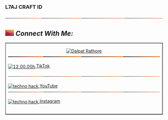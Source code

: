<h3>L7AJ CRAFT ID</h3>

<img align="center" alt="line" src="https://github.com/DalpatRathore/dalpatrathore/blob/main/assets/images/line-2.svg">

<h2><img width="28" src="https://github.com/DalpatRathore/dalpatrathore/blob/main/assets/icons/icon-contact.png" /><i> Connect With Me:</i></h2>

<table border="1">
  <tr>
    <td>
      <table border="0">

  <p align="center">
    <a href="https://l.top4top.io/p_3056965410.png">
      <img alt="Dalpat Rathore" width="75" src="https://l.top4top.io/p_3056965410.png" />
      <img align="center" alt="line" src="https://github.com/DalpatRathore/dalpatrathore/blob/main/assets/images/line-2.svg">
    </a>
    
<a
  href="https://www.tiktok.com/@l7aj..1m?_t=8pUwTEC1T1S&_r=1" target="blank"><img align="center" src="https://github.com/TH-HACK/TH1/blob/main/tiktok-square-color-icon.svg" alt="12.00.00h" height="30" width="40" />
  <h>TikTok</h>
  
<img align="center" alt="line" src="https://github.com/DalpatRathore/dalpatrathore/blob/main/assets/images/line-2.svg">
    
  

<a href="https://www.youtube.com/c/techno hack" target="blank"><img align="center" src="https://raw.githubusercontent.com/rahuldkjain/github-profile-readme-generator/master/src/images/icons/Social/youtube.svg" alt="techno hack" height="30" width="40" />
<h>YouTube</h>
</a>
<img align="center" alt="line" src="https://github.com/DalpatRathore/dalpatrathore/blob/main/assets/images/line-2.svg">
    
  
<a href="https://instagram.com/mx.fo hack" target="blank"><img align="center" src="https://raw.githubusercontent.com/rahuldkjain/github-profile-readme-generator/master/src/images/icons/Social/instagram.svg" alt="techno hack" height="30" width="40" />
<h>Instagram</h>
</p>
<!-- <img align="center" alt="line" 
